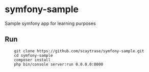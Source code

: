 # symfony-sample
Sample symfony app for learning purposes

## Run

```
    git clone https://github.com/scaytrase/symfony-sample.git
    cd symfony-sample
    composer install
    php bin/console server:run 0.0.0.0:8000
```
